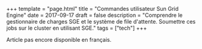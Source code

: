 +++
template = "page.html"
title = "Commandes utilisateur Sun Grid Engine"
date =  2017-09-17
draft = false
description = "Comprendre le gestionnaire de charges SGE et le système de file d'attente. Soumettre ces jobs sur le cluster en utilisant SGE."
tags = ["tech"]
+++

Article pas encore disponible en français.